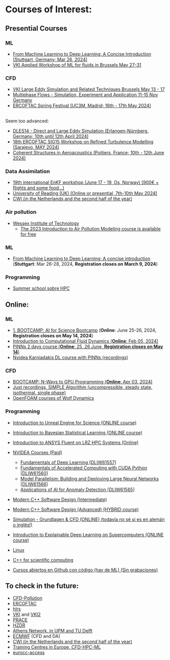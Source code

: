 # Courses of Interest:

## Presential Courses

### ML
- [From Machine Learning to Deep Learning: A Concise Introduction (Stuttgart, Germany; Mar 26, 2024)](https://www.hlrs.de/training/2024/dl-hlrs)
- [VKI Applied Workshop of ML for fluids in Brussels May 27-31](https://www.vki.ac.be/index.php/events-ls/events/eventdetail/568/-/hands-on-machine-learning-for-fluid-dynamics-2024)
### CFD
- [VKI Large Eddy Simulation and Related Techniques Brussels May 13 - 17](https://www.vki.ac.be/index.php/events-ls/events/eventdetail/566/-/lecture-series-large-eddy-simulation-and-related-techniques)
- [Multiphase Flows - Simulation, Experiment and Application 11-15 Nov Germany](https://www.hzdr.de/db/Cms?pOid=70003&pNid=1296)
- [ERCOFTAC Spring Festival (UC3M, Madrid; 16th - 17th May 2024)](https://www.ercoftac.org/events/ercoftac-spring-festival-2024/)

\
Seem too advanced:  
- [DLES14 - Direct and Large Eddy Simulation (Erlangen-Nürnberg, Germany; 10th until 12th April 2024)](https://dles.ercoftac.org/dles/)
- [18th ERCOFTAC SIG15 Workshop on Refined Turbulence Modelling (Sarajevo, MAY 2024)](https://www.ercoftac.org/events/18th-ercoftac-sig15-workshop-on-refined-turbulence-modelling/)
- [Coherent Structures in Aeroacoustics (Poitiers, France; 10th - 12th June 2024)](https://www.ercoftac.org/events/coherent-structures-in-aeroacoustics/)
### Data Assimilation
- [19th international EnKF workshop (June 17 - 19, Os, Norway) (900€ + flights and some food...)](https://www.data-assimilation.no/workshops/EnKF-WS-2024)
- [University of Reading (UK) (Online or presential, 7th-10th May 2024)](https://research.reading.ac.uk/met-darc/training/training-courses/)
- [CWI (in the Netherlands and the second half of the year)](https://www.cwi.nl/en/education/semester-programmes/cwi-research-semester-programs/uncertainty-quantification-for-high-dimensional-problems/)
### Air pollution
- [Wessex Institute of Technology](https://www.wessex.ac.uk/courses)
  - [The 2023 Introduction to Air Pollution Modeling course is available for free](https://www.youtube.com/playlist?list=PLjkwSa84fW39meGVD6kl4GGgD1XgVRLb1)

### ML
- [From Machine Learning to Deep Learning: A concise introduction](https://www.hlrs.de/training/2024/dl-hlrs) (**Stuttgart**: Mar 26-28, 2024, **Registration closes on March 9, 2024**)

### Programming
- [Summer school sobre HPC](https://ssl.eventilla.com/summerschool2024)



## Online:
### ML
- [1. BOOTCAMP: AI for Science Bootcamp](https://www.hlrs.de/training/2024/bc-ai-nv) (**Online**: June 25-26, 2024, **Registration closes on May 14, 2024**)
- [Introduction to Computational Fluid Dynamics (**Online**: Feb 05, 2024)](https://www.hlrs.de/training/2024/CFD-ZIH)
- [PINNs 2 days course (**Online**: 25, 26 June, **Registration closes on May 14**)](https://www.hlrs.de/training/2024/bc-ai-nv)
- [Nvidea Karniadakis DL course with PINNs (recordings)](https://www.nvidia.com/en-us/on-demand/playlist/playList-4ed5aea1-577e-4583-8895-ab704298765e/)
### CFD
- [BOOTCAMP: N-Ways to GPU Programming (**Online**: Apr 03, 2024)](https://www.hlrs.de/training/2024/bc-gpu-nv)
- [Just recordings, SIMPLE Algorithm (uncompressible, steady state, isothermal, single phase)](https://dr-aidan-wimshurst-s-school.teachable.com/p/the-simple-algorithm)
- [OpenFOAM courses of Wolf Dynamics](http://www.wolfdynamics.com/tutorials.html?id=187)

### Programming

- [Introduction to Unreal Engine for Science (ONLINE course)](https://www.gauss-centre.eu/trainingsworkshops/?dfxid=562)
- [Introduction to Bayesian Statistical Learning (ONLINE course)](https://www.gauss-centre.eu/trainingsworkshops/?dfxid=566)
- [Introduction to ANSYS Fluent on LRZ HPC Systems (Online)](https://www.gauss-centre.eu/trainingsworkshops/?dfxid=516)

- [NVIDEA Courses (Paid)](https://www.nvidia.com/gtc/training/?deeplink=gtc-dli-tabs--2)
    - [Fundamentals of Deep Learning [DLIW61557]](https://www.nvidia.com/gtc/session-catalog/?tab.allsessions=1700692987788001F1cG&search.sessiontype=1701905400491001STQ1&search=DLIW61557#/session/1694112676966001AIrI)
    - [Fundamentals of Accelerated Computing with CUDA Python [DLIW61560]](https://www.nvidia.com/gtc/session-catalog/?tab.allsessions=1700692987788001F1cG&search.sessiontype=1701905400491001STQ1&search=DLIW61560#/session/1694112677143001Ah9U)
    - [Model Parallelism: Building and Deploying Large Neural Networks [DLIW61566]](https://www.nvidia.com/gtc/session-catalog/?tab.allsessions=1700692987788001F1cG&search.sessiontype=1701905400491001STQ1&search=DLIW61566#/session/1694112677518001Azm0)
    - [Applications of AI for Anomaly Detection [DLIW61565]](https://www.nvidia.com/gtc/session-catalog/?tab.allsessions=1700692987788001F1cG&search.sessiontype=1701905400491001STQ1&search=DLIW61565#/session/1694112677451001AOTu)

- [Modern C++ Software Design (Intermediate)](https://www.gauss-centre.eu/trainingsworkshops/?dfxid=586)

- [Modern C++ Software Design (Advanced) (HYBRID course)](https://www.gauss-centre.eu/trainingsworkshops/?dfxid=557)

- [Simulation - Grundlagen & CFD (ONLINE) (todavía no sé si es en alemán o inglés!)](https://www.gauss-centre.eu/trainingsworkshops/?dfxid=541)

- [Introduction to Explainable Deep Learning on Supercomputers (ONLINE course)](https://www.gauss-centre.eu/trainingsworkshops/?dfxid=573)

- [Linux](https://admin.kuleuven.be/icts/opleidingen/opleidingsaanbod/linux-tools-online)

- [C++ for scientific computing](https://admin.kuleuven.be/icts/opleidingen/opleidingsaanbod/c-for-scientific-computing)

- [Cursos abiertos en Github con código (hay de ML) (Sin grabaciones)](https://edcarp.github.io/Ed-DaSH/workshops.html)
## To check in the future:
- [CFD-Pollution](https://www.hzdr.de/db/Cms?pNid=1296)
- [ERCOFTAC](https://www.ercoftac.org/events/)
- [hlrs](https://www.hlrs.de/training/english)
- [VKI](https://www.vki.ac.be/index.php/events-ls/events/eventsbyyear/2024/-) and [VKI2](https://www.vki.ac.be/index.php/events-ls)
- [PRACE](https://events.prace-ri.eu/category/1/)
- [HZDR](https://www.hzdr.de/db/Cms?pNid=1296)
- [Athens Network, in UPM and TU Delft](https://register.athensnetwork.eu/courses)
- [ECMWF](https://events.ecmwf.int/category/1/) (CFD and DA)
- [CWI (in the Netherlands and the second half of the year)](https://www.cwi.nl/en/education/semester-programmes/cwi-research-semester-programs/uncertainty-quantification-for-high-dimensional-problems/)
- [Training Centres in Europe, CFD-HPC-ML](https://prace-ri.eu/training-support/training/)
- [eurocc-access](https://www.eurocc-access.eu/services/training/)
